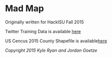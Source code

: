 # Mad Map

Originally written for HackISU Fall 2015


Twitter Training Data is available [here](http://melt.ndacm.org/jgoetze/public_html/data_sets/twitter_ml_data_sets.tar)

US Cencus 2015 County Shapefile is available[here](http://melt.ndacm.org/jgoetze/public_html/data_sets/tl_2015_us_county.zip)


*Copyright 2015 Kyle Ryan and Jordan Goetze*
